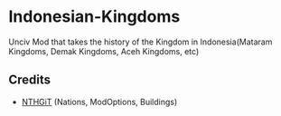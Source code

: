 # Indonesian-Kingdoms
Unciv Mod that takes the history of the Kingdom in Indonesia(Mataram Kingdoms, Demak Kingdoms, Aceh Kingdoms, etc)

## Credits
 - [NTHGiT](https://github.com/NTHGiT/) (Nations, ModOptions, Buildings)
